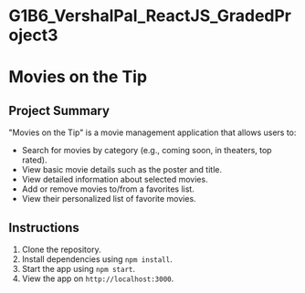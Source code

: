 # G1B6_VershalPal_ReactJS_GradedProject3
# Movies on the Tip

## Project Summary
"Movies on the Tip" is a movie management application that allows users to:
- Search for movies by category (e.g., coming soon, in theaters, top rated).
- View basic movie details such as the poster and title.
- View detailed information about selected movies.
- Add or remove movies to/from a favorites list.
- View their personalized list of favorite movies.

## Instructions
1. Clone the repository.
2. Install dependencies using `npm install`.
3. Start the app using `npm start`.
4. View the app on `http://localhost:3000`.
